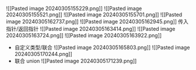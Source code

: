 
![[Pasted image 20240305155229.png]]
![[Pasted image 20240305155521.png]]
![[Pasted image 20240305155701.png]]
![[Pasted image 20240305162737.png]]
![[Pasted image 20240305162945.png]]
传入指针/返回指针
![[Pasted image 20240305163414.png]]
![[Pasted image 20240305163724.png]]
![[Pasted image 20240305163922.png]]
+ 自定义类型/联合
![[Pasted image 20240305165803.png]]
![[Pasted image 20240305170244.png]]
+ 联合  union
 ![[Pasted image 20240305171239.png]]
 
